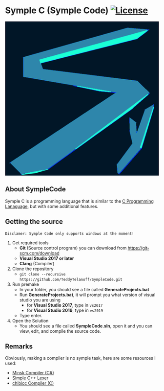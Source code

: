# Symple C (Symple Code) [![License](https://img.shields.io/github/license/TeddyTelanoff/SympleCode.svg)](LICENSE)

![Symple](/res/Symple.png?raw=true "Symple")

## About SympleCode

Symple C is a programming language that is similar to the [C Programming Lanaguage](https://en.wikipedia.org/wiki/C_(programming_language)), but with some additional features.

## Getting the source

```
Disclamer: Symple Code only supports windows at the moment!
```

1) Get required tools
    - **Git** (Source control program) you can download from https://git-scm.com/download
    - **Visual Studio 2017 or later**
    - **Clang** (Compiler)
2) Clone the repository
   - `git clone --recursive https://github.com/TeddyTelanoff/SympleCode.git`
3) Run premake
    - In your folder, you should see a file called **GenerateProjects.bat**
    - Run **GenerateProjects.bat**, it will prompt you what version of visual studio you are using
      - for **Visual Studio 2017**, type in `vs2017`
      - for **Visual Studio 2019**, type in `vs2019`
    - Type enter.
4) Open the Solution
    - You should see a file called **SympleCode.sln**, open it and you can view, edit, and compile the source code.
  
## Remarks
  
Obviously, making a compiler is no symple task, here are some resources I used:
  - [Minsk Compiler (C#)](https://github.com/terrajobst/minsk)
  - [Simple C++ Lexer](https://gist.github.com/arrieta/1a309138689e09375b90b3b1aa768e20)
  - [chibicc Compiler (C)](https://github.com/rui314/chibicc)
